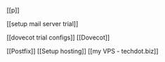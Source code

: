 
[[p]]

[[setup mail server trial]]

[[dovecot trial configs]]
[[Dovecot]]

[[Postfix]]
[[Setup hosting]]
[[my VPS - techdot.biz]]
